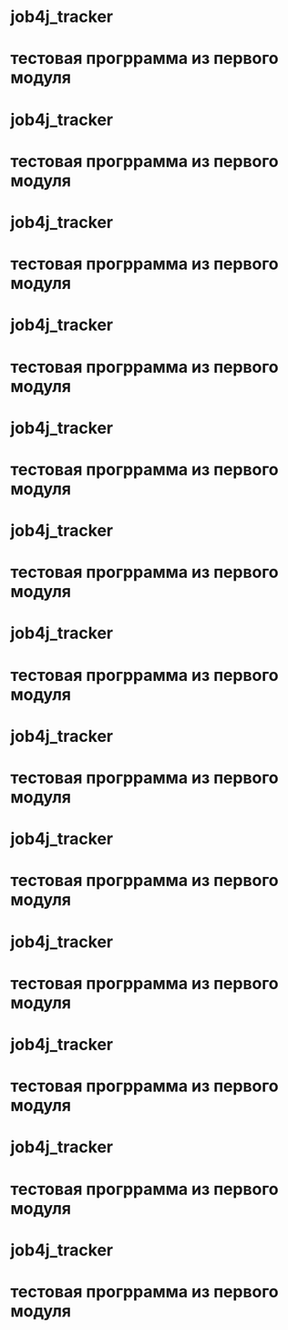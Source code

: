 # job4j_tracker
# тестовая прогррамма из первого модуля
# job4j_tracker
# тестовая прогррамма из первого модуля
# job4j_tracker
# тестовая прогррамма из первого модуля
# job4j_tracker
# тестовая прогррамма из первого модуля
# job4j_tracker
# тестовая прогррамма из первого модуля
# job4j_tracker
# тестовая прогррамма из первого модуля
# job4j_tracker
# тестовая прогррамма из первого модуля
# job4j_tracker
# тестовая прогррамма из первого модуля
# job4j_tracker
# тестовая прогррамма из первого модуля
# job4j_tracker
# тестовая прогррамма из первого модуля
# job4j_tracker
# тестовая прогррамма из первого модуля
# job4j_tracker
# тестовая прогррамма из первого модуля
# job4j_tracker
# тестовая прогррамма из первого модуля